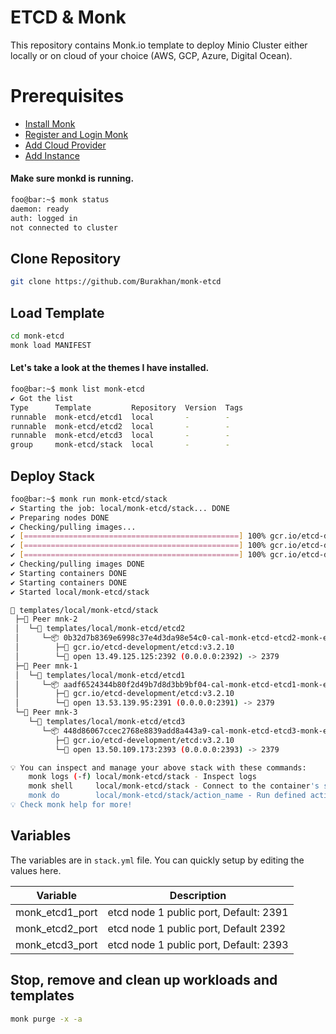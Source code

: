 # ETCD & Monk
This repository contains Monk.io template to deploy Minio Cluster either locally or on cloud of your choice (AWS, GCP, Azure, Digital Ocean).

# Prerequisites
- [Install Monk](https://docs.monk.io/docs/get-monk)
- [Register and Login Monk](https://docs.monk.io/docs/acc-and-auth)
- [Add Cloud Provider](https://docs.monk.io/docs/cloud-provider)
- [Add Instance](https://docs.monk.io/docs/multi-cloud)

#### Make sure monkd is running.
```bash
foo@bar:~$ monk status
daemon: ready
auth: logged in
not connected to cluster
```

## Clone Repository
```bash
git clone https://github.com/Burakhan/monk-etcd
```

## Load Template
```bash
cd monk-etcd
monk load MANIFEST
```


#### Let's take a look at the themes I have installed.
```bash
foo@bar:~$ monk list monk-etcd
✔ Got the list
Type      Template         Repository  Version  Tags
runnable  monk-etcd/etcd1  local       -        -
runnable  monk-etcd/etcd2  local       -        -
runnable  monk-etcd/etcd3  local       -        -
group     monk-etcd/stack  local       -        -

```

## Deploy Stack
```bash
foo@bar:~$ monk run monk-etcd/stack
✔ Starting the job: local/monk-etcd/stack... DONE
✔ Preparing nodes DONE
✔ Checking/pulling images...
✔ [================================================] 100% gcr.io/etcd-development/etcd:v3.2.10 mnk-3
✔ [================================================] 100% gcr.io/etcd-development/etcd:v3.2.10 mnk-2
✔ [================================================] 100% gcr.io/etcd-development/etcd:v3.2.10 mnk-1
✔ Checking/pulling images DONE
✔ Starting containers DONE
✔ Starting containers DONE
✔ Started local/monk-etcd/stack

🔩 templates/local/monk-etcd/stack
 ├─🧊 Peer mnk-2
 │  └─🔩 templates/local/monk-etcd/etcd2
 │     └─📦 0b32d7b8369e6998c37e4d3da98e54c0-cal-monk-etcd-etcd2-monk-etcd2
 │        ├─🧩 gcr.io/etcd-development/etcd:v3.2.10
 │        └─🔌 open 13.49.125.125:2392 (0.0.0.0:2392) -> 2379
 ├─🧊 Peer mnk-1
 │  └─🔩 templates/local/monk-etcd/etcd1
 │     └─📦 aadf6524344b80f2d49b7d8d3bb9bf04-cal-monk-etcd-etcd1-monk-etcd1
 │        ├─🧩 gcr.io/etcd-development/etcd:v3.2.10
 │        └─🔌 open 13.53.139.95:2391 (0.0.0.0:2391) -> 2379
 └─🧊 Peer mnk-3
    └─🔩 templates/local/monk-etcd/etcd3
       └─📦 448d86067ccec2768e8839add8a443a9-cal-monk-etcd-etcd3-monk-etcd3
          ├─🧩 gcr.io/etcd-development/etcd:v3.2.10
          └─🔌 open 13.50.109.173:2393 (0.0.0.0:2393) -> 2379

💡 You can inspect and manage your above stack with these commands:
	monk logs (-f) local/monk-etcd/stack - Inspect logs
	monk shell     local/monk-etcd/stack - Connect to the container's shell
	monk do        local/monk-etcd/stack/action_name - Run defined action (if exists)
💡 Check monk help for more!
```


## Variables
The variables are in `stack.yml` file. You can quickly setup by editing the values here.

| Variable                     	| Description                               	|
|------------------------------	|-------------------------------------------	|
| monk_etcd1_port               | etcd node 1 public port, Default: 2391 	    |
| monk_etcd2_port               | etcd node 1 public port, Default 2392        	|
| monk_etcd3_port               | etcd node 1 public port, Default: 2393        	|


## Stop, remove and clean up workloads and templates

```bash
monk purge -x -a
```